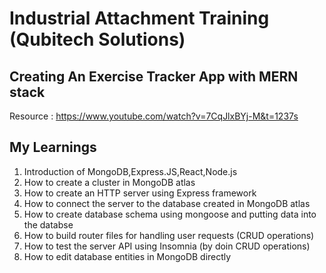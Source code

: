 # Industrial Attachment Training (Qubitech Solutions)

## Creating An Exercise Tracker App with MERN stack
Resource : https://www.youtube.com/watch?v=7CqJlxBYj-M&t=1237s

## My Learnings
  1. Introduction of MongoDB,Express.JS,React,Node.js
  2. How to create a cluster in MongoDB atlas
  3. How to create an HTTP server using Express framework
  4. How to connect the server to the database created in MongoDB atlas
  5. How to create database schema using mongoose and putting data into the databse
  6. How to build router files for handling user requests (CRUD operations)
  7. How to test the server API using Insomnia (by doin CRUD operations)
  8. How to edit database entities in MongoDB directly
